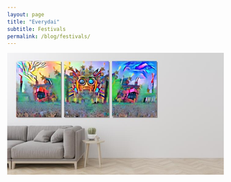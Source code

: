 ```yaml
---
layout: page
title: "Everydai"
subtitle: Festivals
permalink: /blog/festivals/
---
```


![alt text](/imgs/festival.jpg)
